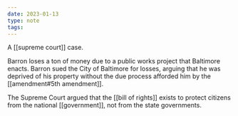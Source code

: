 ```yaml
---
date: 2023-01-13
type: note
tags:
---
```


A [[supreme court]] case.

Barron loses a ton of money due to a public works project that Baltimore enacts. Barron sued the City of Baltimore for losses, arguing that he was deprived of his property without the due process afforded him by the [[amendment#5th amendment]].

The Supreme Court argued that the [[bill of rights]] exists to protect citizens from the national [[government]], not from the state governments.
